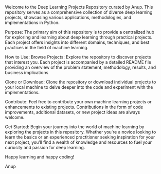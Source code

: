 Welcome to the Deep Learning Projects Repository curated by Anup. This repository serves as a comprehensive collection of diverse deep learning projects, showcasing various applications, methodologies, and implementations in Python.

Purpose: The primary aim of this repository is to provide a centralized hub for exploring and learning about deep learning through practical projects. Each project offers insights into different domains, techniques, and best practices in the field of machine learning.

How to Use: Browse Projects: Explore the repository to discover projects that interest you. Each project is accompanied by a detailed README file providing an overview of the problem statement, methodology, results, and business implications.

Clone or Download: Clone the repository or download individual projects to your local machine to delve deeper into the code and experiment with the implementations.

Contribute: Feel free to contribute your own machine learning projects or enhancements to existing projects. Contributions in the form of code improvements, additional datasets, or new project ideas are always welcome.

Get Started: Begin your journey into the world of machine learning by exploring the projects in this repository. Whether you're a novice looking to learn the basics or an experienced practitioner seeking inspiration for your next project, you'll find a wealth of knowledge and resources to fuel your curiosity and passion for deep learning.

Happy learning and happy coding!

Anup
